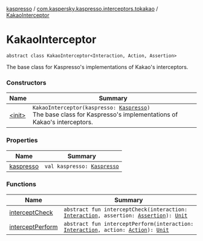 [kaspresso](../../index.md) / [com.kaspersky.kaspresso.interceptors.tokakao](../index.md) / [KakaoInterceptor](./index.md)

# KakaoInterceptor

`abstract class KakaoInterceptor<Interaction, Action, Assertion>`

The base class for Kaspresso's implementations of Kakao's interceptors.

### Constructors

| Name | Summary |
|---|---|
| [&lt;init&gt;](-init-.md) | `KakaoInterceptor(kaspresso: `[`Kaspresso`](../../com.kaspersky.kaspresso.kaspresso/-kaspresso/index.md)`)`<br>The base class for Kaspresso's implementations of Kakao's interceptors. |

### Properties

| Name | Summary |
|---|---|
| [kaspresso](kaspresso.md) | `val kaspresso: `[`Kaspresso`](../../com.kaspersky.kaspresso.kaspresso/-kaspresso/index.md) |

### Functions

| Name | Summary |
|---|---|
| [interceptCheck](intercept-check.md) | `abstract fun interceptCheck(interaction: `[`Interaction`](index.md#Interaction)`, assertion: `[`Assertion`](index.md#Assertion)`): `[`Unit`](https://kotlinlang.org/api/latest/jvm/stdlib/kotlin/-unit/index.html) |
| [interceptPerform](intercept-perform.md) | `abstract fun interceptPerform(interaction: `[`Interaction`](index.md#Interaction)`, action: `[`Action`](index.md#Action)`): `[`Unit`](https://kotlinlang.org/api/latest/jvm/stdlib/kotlin/-unit/index.html) |
